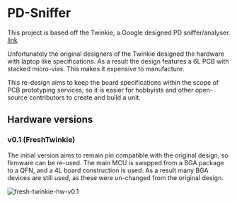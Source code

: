 # PD-Sniffer

This project is based off the Twinkie, a Google designed PD sniffer/analyser. [link](https://www.chromium.org/chromium-os/developer-library/guides/hardware-schematics/twinkie/)

Unfortunately the original designers of the Twinkie designed the hardware with laptop like specifications. As a result the design features a 6L PCB with stacked micro-vias. This makes it expensive to manufacture.

This re-design aims to keep the board specifications within the scope of PCB prototyping services, so it is easier for hobbyists and other open-source contributors to create and build a unit.

## Hardware versions

### v0.1 (FreshTwinkie)
The initial version aims to remain pin compatible with the original design, so firmware can be re-used. The main MCU is swapped from a BGA package to a QFN, and a 4L board construction is used. As a result many BGA devices are still used, as these were un-changed from the original design.

![fresh-twinkie-hw-v0.1](doc/img/freshtwinkie_hw_v0.1.jpeg)
